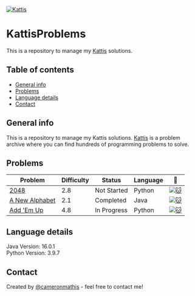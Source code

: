 [<img alt="Kattis" src=https://open.kattis.com/images/site-logo />](https://open.kattis.com/)

# KattisProblems
This is a repository to manage my [Kattis](https://open.kattis.com/) solutions.

## Table of contents
* [General info](#general-info)
* [Problems](#problems)
* [Language details](#language-details)
* [Contact](#contact)

## General info
This is a repository to manage my Kattis solutions. [Kattis](https://open.kattis.com/) is a problem archive where you can find hundreds of programming problems to solve.

## Problems
| Problem | Difficulty | Status | Language | :link: |
| - | - | - | - | - |
| [2048](https://github.com/cameronmathis/KattisProblems/tree/main/2048) | 2.8 | Not Started | Python | [![:cat:](https://open.kattis.com/favicon)](https://open.kattis.com/problems/2048) |
| [A New Alphabet](https://github.com/cameronmathis/KattisProblems/tree/main/A%20New%20Alphabet) | 2.1 | Completed | Java | [![:cat:](https://open.kattis.com/favicon)](https://open.kattis.com/problems/anewalphabet) |
| [Add 'Em Up](https://github.com/cameronmathis/KattisProblems/tree/main/Add%20'Em%20Up!) | 4.8 | In Progress | Python | [![:cat:](https://open.kattis.com/favicon)](https://open.kattis.com/problems/addemup) |

## Language details
Java Version: 16.0.1 </br>
Python Version: 3.9.7

## Contact
Created by [@cameronmathis](https://github.com/cameronmathis/) - feel free to contact me!
